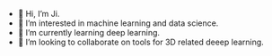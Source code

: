 - 👋 Hi, I’m Ji. 
- 👀 I’m interested in machine learning and data science. 
- 🌱 I’m currently learning deep learning. 
- 💞️ I’m looking to collaborate on tools for 3D related deeep learning. 

<!---
hopezh/hopezh is a ✨ special ✨ repository because its `README.md` (this file) appears on your GitHub profile.
You can click the Preview link to take a look at your changes.
--->
